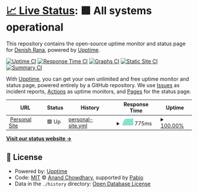 # [📈 Live Status](https://denishrana09.github.io/personalsite-upptime): <!--live status--> **🟩 All systems operational**

This repository contains the open-source uptime monitor and status page for [Denish Rana](https://denishrana.com/), powered by [Upptime](https://github.com/upptime/upptime).

[![Uptime CI](https://github.com/denishrana09/personalsite-upptime/workflows/Uptime%20CI/badge.svg)](https://github.com/denishrana09/personalsite-upptime/actions?query=workflow%3A%22Uptime+CI%22)
[![Response Time CI](https://github.com/denishrana09/personalsite-upptime/workflows/Response%20Time%20CI/badge.svg)](https://github.com/denishrana09/personalsite-upptime/actions?query=workflow%3A%22Response+Time+CI%22)
[![Graphs CI](https://github.com/denishrana09/personalsite-upptime/workflows/Graphs%20CI/badge.svg)](https://github.com/denishrana09/personalsite-upptime/actions?query=workflow%3A%22Graphs+CI%22)
[![Static Site CI](https://github.com/denishrana09/personalsite-upptime/workflows/Static%20Site%20CI/badge.svg)](https://github.com/denishrana09/personalsite-upptime/actions?query=workflow%3A%22Static+Site+CI%22)
[![Summary CI](https://github.com/denishrana09/personalsite-upptime/workflows/Summary%20CI/badge.svg)](https://github.com/denishrana09/personalsite-upptime/actions?query=workflow%3A%22Summary+CI%22)

With [Upptime](https://upptime.js.org), you can get your own unlimited and free uptime monitor and status page, powered entirely by a GitHub repository. We use [Issues](https://github.com/denishrana09/personalsite-upptime/issues) as incident reports, [Actions](https://github.com/denishrana09/personalsite-upptime/actions) as uptime monitors, and [Pages](https://denishrana09.github.io/personalsite-upptime) for the status page.

<!--start: status pages-->
<!-- This summary is generated by Upptime (https://github.com/upptime/upptime) -->
<!-- Do not edit this manually, your changes will be overwritten -->
<!-- prettier-ignore -->
| URL | Status | History | Response Time | Uptime |
| --- | ------ | ------- | ------------- | ------ |
| <img alt="" src="https://icons.duckduckgo.com/ip3/www.denishrana.com.ico" height="13"> [Personal Site](https://www.denishrana.com) | 🟩 Up | [personal-site.yml](https://github.com/denishrana09/personalsite-upptime/commits/HEAD/history/personal-site.yml) | <details><summary><img alt="Response time graph" src="./graphs/personal-site/response-time-week.png" height="20"> 775ms</summary><br><a href="https://denishrana09.github.io/personalsite-upptime/history/personal-site"><img alt="Response time 687" src="https://img.shields.io/endpoint?url=https%3A%2F%2Fraw.githubusercontent.com%2Fdenishrana09%2Fpersonalsite-upptime%2FHEAD%2Fapi%2Fpersonal-site%2Fresponse-time.json"></a><br><a href="https://denishrana09.github.io/personalsite-upptime/history/personal-site"><img alt="24-hour response time 831" src="https://img.shields.io/endpoint?url=https%3A%2F%2Fraw.githubusercontent.com%2Fdenishrana09%2Fpersonalsite-upptime%2FHEAD%2Fapi%2Fpersonal-site%2Fresponse-time-day.json"></a><br><a href="https://denishrana09.github.io/personalsite-upptime/history/personal-site"><img alt="7-day response time 775" src="https://img.shields.io/endpoint?url=https%3A%2F%2Fraw.githubusercontent.com%2Fdenishrana09%2Fpersonalsite-upptime%2FHEAD%2Fapi%2Fpersonal-site%2Fresponse-time-week.json"></a><br><a href="https://denishrana09.github.io/personalsite-upptime/history/personal-site"><img alt="30-day response time 704" src="https://img.shields.io/endpoint?url=https%3A%2F%2Fraw.githubusercontent.com%2Fdenishrana09%2Fpersonalsite-upptime%2FHEAD%2Fapi%2Fpersonal-site%2Fresponse-time-month.json"></a><br><a href="https://denishrana09.github.io/personalsite-upptime/history/personal-site"><img alt="1-year response time 687" src="https://img.shields.io/endpoint?url=https%3A%2F%2Fraw.githubusercontent.com%2Fdenishrana09%2Fpersonalsite-upptime%2FHEAD%2Fapi%2Fpersonal-site%2Fresponse-time-year.json"></a></details> | <details><summary><a href="https://denishrana09.github.io/personalsite-upptime/history/personal-site">100.00%</a></summary><a href="https://denishrana09.github.io/personalsite-upptime/history/personal-site"><img alt="All-time uptime 100.00%" src="https://img.shields.io/endpoint?url=https%3A%2F%2Fraw.githubusercontent.com%2Fdenishrana09%2Fpersonalsite-upptime%2FHEAD%2Fapi%2Fpersonal-site%2Fuptime.json"></a><br><a href="https://denishrana09.github.io/personalsite-upptime/history/personal-site"><img alt="24-hour uptime 100.00%" src="https://img.shields.io/endpoint?url=https%3A%2F%2Fraw.githubusercontent.com%2Fdenishrana09%2Fpersonalsite-upptime%2FHEAD%2Fapi%2Fpersonal-site%2Fuptime-day.json"></a><br><a href="https://denishrana09.github.io/personalsite-upptime/history/personal-site"><img alt="7-day uptime 100.00%" src="https://img.shields.io/endpoint?url=https%3A%2F%2Fraw.githubusercontent.com%2Fdenishrana09%2Fpersonalsite-upptime%2FHEAD%2Fapi%2Fpersonal-site%2Fuptime-week.json"></a><br><a href="https://denishrana09.github.io/personalsite-upptime/history/personal-site"><img alt="30-day uptime 100.00%" src="https://img.shields.io/endpoint?url=https%3A%2F%2Fraw.githubusercontent.com%2Fdenishrana09%2Fpersonalsite-upptime%2FHEAD%2Fapi%2Fpersonal-site%2Fuptime-month.json"></a><br><a href="https://denishrana09.github.io/personalsite-upptime/history/personal-site"><img alt="1-year uptime 100.00%" src="https://img.shields.io/endpoint?url=https%3A%2F%2Fraw.githubusercontent.com%2Fdenishrana09%2Fpersonalsite-upptime%2FHEAD%2Fapi%2Fpersonal-site%2Fuptime-year.json"></a></details>

<!--end: status pages-->

[**Visit our status website →**](https://denishrana09.github.io/personalsite-upptime)

## 📄 License

- Powered by: [Upptime](https://github.com/upptime/upptime)
- Code: [MIT](./LICENSE) © [Anand Chowdhary](https://anandchowdhary.com), supported by [Pabio](https://pabio.com)
- Data in the `./history` directory: [Open Database License](https://opendatacommons.org/licenses/odbl/1-0/)
